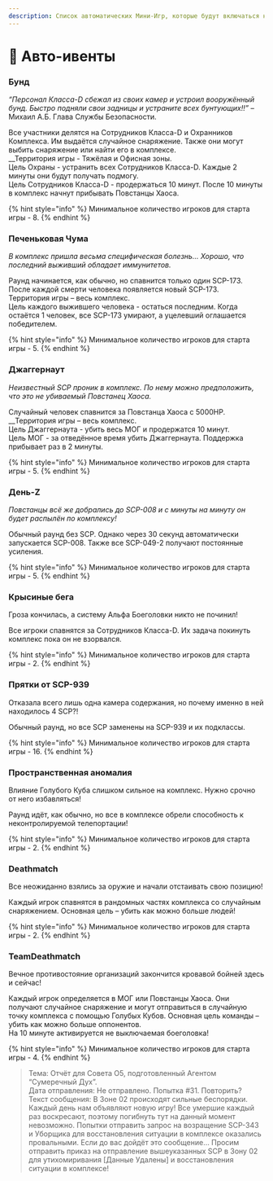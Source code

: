 ```yaml
---
description: Список автоматических Мини-Игр, которые будут включаться на сервере MiniGames.
---
```


# 🎈 Авто-ивенты

### Бунд

_“Персонал Класса-D сбежал из своих камер и устроил вооружённый бунд. Быстро подняли свои задницы и устраните всех бунтующих!!”_ – Михаил А.Б. Глава Службы Безопасности.

Все участники делятся на Сотрудников Класса-D и Охранников Комплекса. Им выдаётся случайное снаряжение. Также они могут выбить снаряжение или найти его в комплексе.\
__Территория игры - Тяжёлая и Офисная зоны.\
Цель Охраны - устранить всех Сотрудников Класса-D. Каждые 2 минуты они будут получать подмогу.\
Цель Сотрудников Класса-D - продержаться 10 минут. После 10 минуты в комплекс начнут прибывать Повстанцы Хаоса.

{% hint style="info" %}
Минимальное количество игроков для старта игры - 8.
{% endhint %}

### Печеньковая Чума

_В комплекс пришла весьма специфическая болезнь… Хорошо, что последний выживший обладает иммунитетов._

Раунд начинается, как обычно, но спавнится только один SCP-173. После каждой смерти человека появляется новый SCP-173.\
Территория игры – весь комплекс.\
Цель каждого выжившего человека - остаться последним. Когда остаётся 1 человек, все SCP-173 умирают, а уцелевший оглашается победителем.

{% hint style="info" %}
Минимальное количество игроков для старта игры - 5.
{% endhint %}

### Джаггернаут

_Неизвестный SCP проник в комплекс. По нему можно предположить, что это не убиваемый Повстанец Хаоса._

Случайный человек спавнится за Повстанца Хаоса с 5000HP.\
__Территория игры – весь комплекс.\
Цель Джаггернаута - убить весь МОГ и продержатся 10 минут.\
Цель МОГ - за отведённое время убить Джаггернаута. Поддержка прибывает раз в 2 минуты.

{% hint style="info" %}
Минимальное количество игроков для старта игры - 5.
{% endhint %}

### День-Z

_Повстанцы всё же добрались до SCP-008 и с минуты на минуту он будет распылён по комплексу!_

Обычный раунд без SCP. Однако через 30 секунд автоматически запускается SCP-008. Также все SCP-049-2 получают постоянные усиления.

{% hint style="info" %}
Минимальное количество игроков для старта игры - 5.
{% endhint %}

### Крысиные бега

Гроза кончилась, а систему Альфа Боеголовки никто не починил!

Все игроки спавнятся за Сотрудников Класса-D. Их задача покинуть комплекс пока он не взорвался.

{% hint style="info" %}
Минимальное количество игроков для старта игры - 2.
{% endhint %}

### Прятки от SCP-939

Отказала всего лишь одна камера содержания, но почему именно в ней находилось 4 SCP?!

Обычный раунд, но все SCP заменены на SCP-939 и их подклассы.

{% hint style="info" %}
Минимальное количество игроков для старта игры - 16.
{% endhint %}

### Пространственная аномалия

Влияние Голубого Куба слишком сильное на комплекс. Нужно срочно от него избавляться!

Раунд идёт, как обычно, но все в комплексе обрели способность к неконтролируемой телепортации!

{% hint style="info" %}
Минимальное количество игроков для старта игры - 2.
{% endhint %}

### Deathmatch

Все неожиданно взялись за оружие и начали отстаивать свою позицию!

Каждый игрок спавнятся в рандомных частях комплекса со случайным снаряжением. Основная цель – убить как можно больше людей!

{% hint style="info" %}
Минимальное количество игроков для старта игры - 2.
{% endhint %}

### TeamDeathmatch

Вечное противостояние организаций закончится кровавой бойней здесь и сейчас!

Каждый игрок определяется в МОГ или Повстанцы Хаоса. Они получают случайное снаряжение и могут отправиться в случайную точку комплекса с помощью Голубых Кубов. Основная цель команды – убить как можно больше оппонентов.\
На 10 минуте активируется не выключаемая боеголовка!

{% hint style="info" %}
Минимальное количество игроков для старта игры - 4.
{% endhint %}

> Тема: Отчёт для Совета O5, подготовленный Агентом “Сумеречный Дух”.\
> Дата отправления: Не отправлено. Попытка #31. Повторить?\
> Текст сообщения: В Зоне 02 происходят сильные беспорядки. Каждый день нам объявляют новую игру! Все умершие каждый раз воскресают, поэтому погибнуть тут на данный момент невозможно. Попытки отправить запрос на возращение SCP-343 и Уборщика для восстановления ситуации в комплексе оказались провальными. Если до вас дойдёт это сообщение… Просим отправить приказ на отправление вышеуказанных SCP в Зону 02 для утихомиривания \[Данные Удалены] и восстановления ситуации в комплексе!
